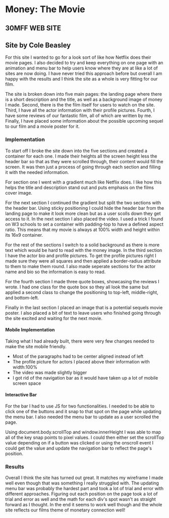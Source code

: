# Money: The Movie
## 30MFF WEB SITE
## Site by Cole Beasley

For this site I wanted to go for a look sort of like how Netflix does their movie pages. I also decided to try and keep everything on one page with an animation and menu bar to help users know where they are at like a lot of sites are now doing. I have never tried this approach before but overall I am happy with the results and I think the site as a whole is very fitting for our film. 

The site is broken down into five main pages: the landing page where there is a short description and the title, as well as a background image of money I made. Second, there is the the film itself for users to watch on the site. Third, I have all the actor information with their profile pictures. Fourth, I have some reviews of our fantastic film, all of which are written by me. Finally, I have placed some information about the possible upcoming sequel to our film and a movie poster for it.

### Implementation

To start off I broke the site down into the five sections and created a container for each one. I made their heights all the screen height less the header bar so that as they were scrolled through, their content would fill the screen. It was then just a process of going through each section and filling it with the needed information.

For section one I went with a gradient much like Netflix does. I like how this helps the title and description stand out and puts emphasis on the films cover image. 

For the next section I continued the gradient but split the two sections with the header bar. Using sticky positioning I could hide the header bar from the landing page to make it look more clean but as a user scolls down they get access to it. In the next section I also placed the video. I used a trick I found on W3 schools to set a container with padding-top to have a defined aspect ratio. This means that my movie is always at 100% width and height within its 16x9 container.

For the rest of the sections I switch to a solid background as there is more text which would be hard to read with the money image. In the third section I have the actor bio and profile pictures. To get the profile pictures right I made sure they were all squares and then applied a border-radius attribute to them to make them round. I also made seperate sections for the actor name and bio so the information is easy to read.

For the fourth section I made three quote boxes, showcasing the reviews I wrote. I had one class for the quote box so they all look the same but applied a second class to change the positioning to top-left, middle-right, and bottom-left.

Finally in the last section I placed an image that is a potential sequels movie poster. I also placed a bit of text to leave users who finished going through the site excited and waiting for the next movie.

#### Mobile Implementation

Taking what I had already built, there were very few changes needed to make the site mobile friendly. 

* Most of the paragraphs had to be center aligned instead of left
* The profile picture for actors I placed above their information with width:100%
* The video was made slightly bigger
* I got rid of the navigation bar as it would have taken up a lot of mobile screen space

#### Interactive Bar

For the bar I had to use JS for two functionalities. I needed to be able to click one of the buttons and it snap to that spot on the page while updating the menu bar. I also needed the menu bar to update as a user scrolled the page.

Using document.body.scrollTop and window.innerHeight I was able to map all of the key snap points to pixel values. I could then either set the scrollTop value depending on if a button was clicked or using the onscroll event I could get the value and update the navigation bar to reflect the page's position.



### Results

Overall I think the site has turned out great. It matches my wireframe I made well even though that was something I really struggled with. The updating menu bar was probably the hardest part and took a lot of trial and error with different approaches. Figuring out each position on the page took a lot of trial and error as well and the math for each div's spot wasn't as straight forward as I thought. In the end it seems to work well though and the whole site reflects our films theme of monetary connection well!
